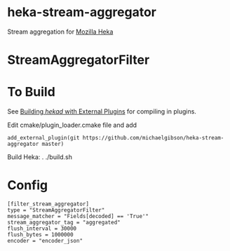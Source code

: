 heka-stream-aggregator
======================
Stream aggregation for [Mozilla Heka](http://hekad.readthedocs.org/)

StreamAggregatorFilter
===========


To Build
========

See [Building *hekad* with External Plugins](http://hekad.readthedocs.org/en/latest/installing.html#build-include-externals)
for compiling in plugins.

Edit cmake/plugin_loader.cmake file and add

    add_external_plugin(git https://github.com/michaelgibson/heka-stream-aggregator master)

Build Heka:
	. ./build.sh


Config
======
	[filter_stream_aggregator]
	type = "StreamAggregatorFilter"
	message_matcher = "Fields[decoded] == 'True'"
	stream_aggregator_tag = "aggregated"
	flush_interval = 30000
	flush_bytes = 1000000
	encoder = "encoder_json"
